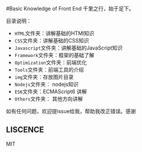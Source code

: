 #Basic Knowledge of Front End
千里之行，始于足下。

目录说明：
 * `HTML`文件夹：讲解基础的HTMl知识
 * `CSS`文件夹：讲解基础的CSS知识
 * `Javascript`文件夹：讲解基础的JavaScript知识
 * `Framework`文件夹：框架的基础了解
 * `Optimization`文件夹：前端优化
 * `Tools`文件夹：前端工具的介绍
 * `img`文件夹：存放图片目录
 * `Nodejs`文件夹： nodejs知识
 * `ES6`文件夹：ECMAScript6 讲解
 * `Others`文件夹： 其他方向讲解 


如有任何问题，欢迎提issue给我，帮助我改正错误。感谢

## LISCENCE
MIT